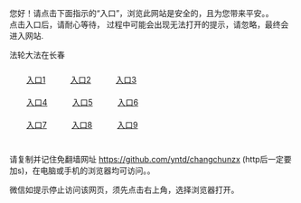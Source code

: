 您好！请点击下面指示的“入口”，浏览此网站是安全的，且为您带来平安。。 <br/>
点击入口后，请耐心等待， 过程中可能会出现无法打开的提示，请忽略，最终会进入网站. </br>

法轮大法在长春<br/>
<div style="padding:10px"><a style="margin:20px" target="_blank" href="https://d3242w6g2okgq9.cloudfront.net/2Qpsp?gginxfau" id="ccLink1" rel="nofollow">入口1</a> <a target="_blank" style="margin:20px" href="https://d3m1z24gui74w5.cloudfront.net/2Qpsp?cqrstrx" id="ccLink2" rel="nofollow">入口2</a> <a style="margin:20px" target="_blank" href="https://d2r7jsasx9qfrx.cloudfront.net/2Qpsp?zxdpevb" id="ccLink3" rel="nofollow">入口3</a></div>

<div style="padding:10px" ><a style="margin:20px" target="_blank" href="https://d3242w6g2okgq9.cloudfront.net/2Qpsp?gginxfau" id="ccLink4" rel="nofollow">入口4</a> <a style="margin:20px" href="https://d3m1z24gui74w5.cloudfront.net/2Qpsp?cqrstrx" target="_blank" id="ccLink5" rel="nofollow">入口5</a> <a style="margin:20px" href="https://d2r7jsasx9qfrx.cloudfront.net/2Qpsp?zxdpevb" target="_blank" id="ccLink6" rel="nofollow">入口6</a></div>

<div style="padding:10px"><a style="margin:20px" target="_blank" href="https://d3242w6g2okgq9.cloudfront.net/2Qpsp?gginxfau" id="ccLink7" rel="nofollow">入口7</a> <a style="margin:20px" href="https://d3m1z24gui74w5.cloudfront.net/2Qpsp?cqrstrx" target="_blank" id="ccLink8" rel="nofollow">入口8</a> <a style="margin:20px" target="_blank" href="https://d2r7jsasx9qfrx.cloudfront.net/2Qpsp?zxdpevb" id="ccLink9" rel="nofollow">入口9</a></div>

<br/>



请复制并记住免翻墙网址 https://github.com/yntd/changchunzx (http后一定要加s)，在电脑或手机的浏览器均可访问。。<br/>

微信如提示停止访问该网页，须先点击右上角，选择浏览器打开。
